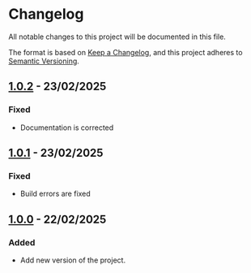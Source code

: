 # Changelog

All notable changes to this project will be documented in this file.

The format is based on [Keep a Changelog](https://keepachangelog.com/en/1.1.0/),
and this project adheres to [Semantic Versioning](https://semver.org/spec/v2.0.0.html).

## [1.0.2] - 23/02/2025

### Fixed
- Documentation is corrected

## [1.0.1] - 23/02/2025

### Fixed

- Build errors are fixed

## [1.0.0] - 22/02/2025

### Added

- Add new version of the project.

[1.0.2]: https://github.com/TODOvue/todovue-demo/pull/3/files
[1.0.1]: https://github.com/TODOvue/todovue-demo/pull/2/files
[1.0.0]: https://github.com/TODOvue/todovue-demo/pull/1/files
